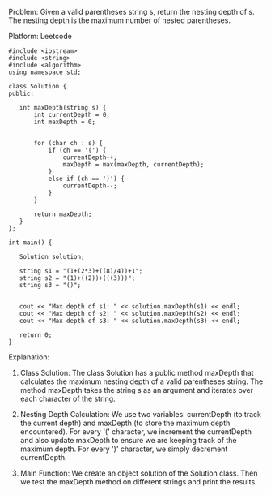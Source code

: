 Problem: Given a valid parentheses string s, return the nesting depth of s. The nesting depth is the maximum number of nested parentheses.

 Platform: Leetcode

 ```
#include <iostream>
#include <string>
#include <algorithm>
using namespace std;

class Solution {
public:
    
    int maxDepth(string s) {
        int currentDepth = 0;  
        int maxDepth = 0;      

        
        for (char ch : s) {
            if (ch == '(') {
                currentDepth++;  
                maxDepth = max(maxDepth, currentDepth);  
            }
            else if (ch == ')') {
                currentDepth--;  
            }
        }

        return maxDepth;  
    }
};

int main() {
    
    Solution solution;

    string s1 = "(1+(2*3)+((8)/4))+1";
    string s2 = "(1)+((2))+(((3)))";
    string s3 = "()";
    
    
    cout << "Max depth of s1: " << solution.maxDepth(s1) << endl;
    cout << "Max depth of s2: " << solution.maxDepth(s2) << endl;
    cout << "Max depth of s3: " << solution.maxDepth(s3) << endl;

    return 0;
}

```
Explanation:
1. Class Solution:
The class Solution has a public method maxDepth that calculates the maximum nesting depth of a valid parentheses string.
The method maxDepth takes the string s as an argument and iterates over each character of the string.

2. Nesting Depth Calculation:
We use two variables: currentDepth (to track the current depth) and maxDepth (to store the maximum depth encountered).
For every '(' character, we increment the currentDepth and also update maxDepth to ensure we are keeping track of the maximum depth.
For every ')' character, we simply decrement currentDepth.

3. Main Function:
We create an object solution of the Solution class.
Then we test the maxDepth method on different strings and print the results.
